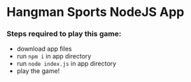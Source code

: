 # Hangman Sports NodeJS App

### Steps required to play this game:
- download app files
- run `npm i` in app directory 
- run `node index.js` in app directory 
- play the game!

